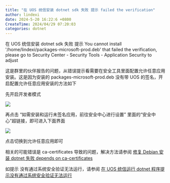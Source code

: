 ```yaml
---
title: "在 UOS 统信安装 dotnet sdk 失败 提示 failed the verification"
author: lindexi
date: 2024-5-20 16:22:6 +0800
CreateTime: 2024/04/29 07:20:03
categories: dotnet
---
```


在 UOS 统信安装 dotnet sdk 失败 提示 You cannot install '/home/lindexi/packages-microsoft-prod.deb' that failed the verification, please go to Security Center - Security Tools - Application Security to adjust

<!--more-->


<!-- CreateTime:2024/04/29 07:20:03 -->

<!-- 发布 -->
<!-- 博客 -->

这是群里的伙伴报告的问题，从错误提示看需要在安全工具里面配置允许任意应用安装。这是因为安装的 packages-microsoft-prod.deb 没有带 UOS 的签名，开启配置允许任意应用安装的方法如下

先开启开发者模式

<!-- ![](image/在 UOS 统信安装 dotnet sdk 失败 提示 failed the verification/在 UOS 统信安装 dotnet sdk 失败 提示 failed the verification0.png) -->
![](http://image.acmx.xyz/lindexi%2F20244281530303325.jpg)

再点击 “如需安装和运行未签名应用，前往安全中心进行设置” 里面的“安全中心”超链接，即可进入下面界面

<!-- ![](image/在 UOS 统信安装 dotnet sdk 失败 提示 failed the verification/在 UOS 统信安装 dotnet sdk 失败 提示 failed the verification1.png) -->
![](http://image.acmx.xyz/lindexi%2F20244281531267992.jpg)

点击切换到允许任意应用即可

相关的可能错误是 ca-certificates 导致的问题，解决方法请参阅  [修复 Debian 安装 dotnet 失败 depends on ca-certificates](https://blog.lindexi.com/post/%E4%BF%AE%E5%A4%8D-Debian-%E5%AE%89%E8%A3%85-dotnet-%E5%A4%B1%E8%B4%A5-depends-on-ca-certificates.html )

如提示 没有通过系统安全验证无法运行，请参阅 [在 UOS 统信运行 dotnet 程序提示没有通过系统安全验证无法运行](https://blog.lindexi.com/post/%E5%9C%A8-UOS-%E7%BB%9F%E4%BF%A1%E8%BF%90%E8%A1%8C-dotnet-%E7%A8%8B%E5%BA%8F%E6%8F%90%E7%A4%BA%E6%B2%A1%E6%9C%89%E9%80%9A%E8%BF%87%E7%B3%BB%E7%BB%9F%E5%AE%89%E5%85%A8%E9%AA%8C%E8%AF%81%E6%97%A0%E6%B3%95%E8%BF%90%E8%A1%8C.html )
